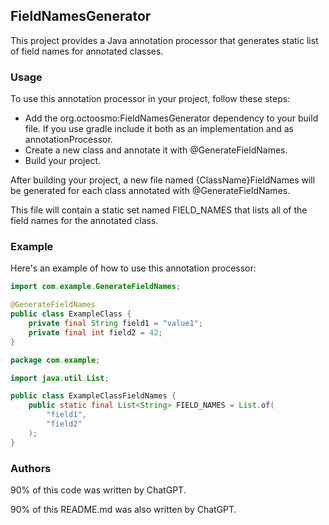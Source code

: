 ## FieldNamesGenerator

This project provides a Java annotation processor that generates static list of field names for annotated classes.

### Usage

To use this annotation processor in your project, follow these steps:

* Add the org.octoosmo:FieldNamesGenerator dependency to your build file. If you use gradle include it both as an implementation and as annotationProcessor.
* Create a new class and annotate it with @GenerateFieldNames.
* Build your project.

After building your project, a new file named {ClassName}FieldNames will be generated for each class annotated with @GenerateFieldNames. 

This file will contain a static set named FIELD_NAMES that lists all of the field names for the annotated class.

### Example

Here's an example of how to use this annotation processor:
```Java
import com.example.GenerateFieldNames;

@GenerateFieldNames
public class ExampleClass {
    private final String field1 = "value1";
    private final int field2 = 42;
}
```

```Java
package com.example;

import java.util.List;

public class ExampleClassFieldNames {
    public static final List<String> FIELD_NAMES = List.of(
        "field1",
        "field2"
    );
}
```

### Authors
90% of this code was written by ChatGPT.

90% of this README.md was also written by ChatGPT.
